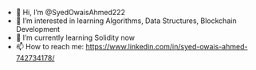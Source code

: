- 👋 Hi, I’m @SyedOwaisAhmed222
- 👀 I’m interested in learning Algorithms, Data Structures, Blockchain Development
- 🌱 I’m currently learning Solidity now
- 📫 How to reach me: https://www.linkedin.com/in/syed-owais-ahmed-742734178/ 

<!---
SyedOwaisAhmed222/SyedOwaisAhmed222 is a ✨ special ✨ repository because its `README.md` (this file) appears on your GitHub profile.
You can click the Preview link to take a look at your changes.
--->
